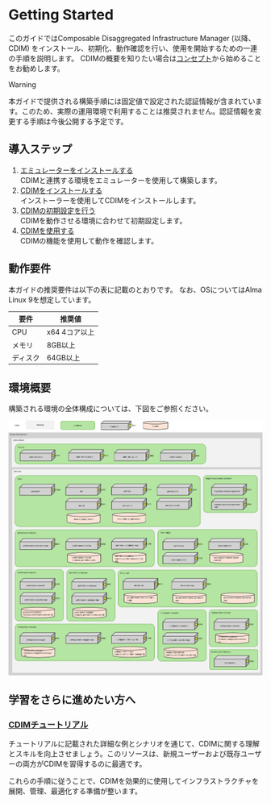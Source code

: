# Getting Started

このガイドではComposable Disaggregated Infrastructure Manager (以降、CDIM) をインストール、初期化、動作確認を行い、使用を開始するための一連の手順を説明します。
CDIMの概要を知りたい場合は[コンセプト](../../concepts/ja/README.md)から始めることをお勧めします。

> [!WARNING]
> 本ガイドで提供される構築手順には固定値で設定された認証情報が含まれています。このため、実際の運用環境で利用することは推奨されません。認証情報を変更する手順は今後公開する予定です。

## 導入ステップ

1. [エミュレーターをインストールする](emulator/emulator.md)  
CDIMと連携する環境をエミュレーターを使用して構築します。
2. [CDIMをインストールする](install/install.md)  
インストーラーを使用してCDIMをインストールします。
3. [CDIMの初期設定を行う](setup/setup.md)  
CDIMを動作させる環境に合わせて初期設定します。
4. [CDIMを使用する](use/use.md)   
CDIMの機能を使用して動作を確認します。

## 動作要件

本ガイドの推奨要件は以下の表に記載のとおりです。
なお、OSについてはAlma Linux 9を想定しています。

| 要件     | 推奨値        |
| -------- | ------------- |
| CPU      | x64 4コア以上 |
| メモリ   | 8GB以上       |
| ディスク | 64GB以上      |

## 環境概要

構築される環境の全体構成については、下図をご参照ください。

![CDIMの構成図](img/component_diagram.png)

## 学習をさらに進めたい方へ

### [CDIMチュートリアル](../../tutorial/ja/README.md)

チュートリアルに記載された詳細な例とシナリオを通じて、CDIMに関する理解とスキルを向上させましょう。このリソースは、新規ユーザーおよび既存ユーザーの両方がCDIMを習得するのに最適です。

これらの手順に従うことで、CDIMを効果的に使用してインフラストラクチャを展開、管理、最適化する準備が整います。